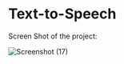 # Text-to-Speech

Screen Shot of the project:

![Screenshot (17)](https://github.com/Jabarsonrichardgs/Text-to-Speech/assets/97936424/05f1bd2e-fd58-4219-8c6b-b8f6ec4b1a86)
